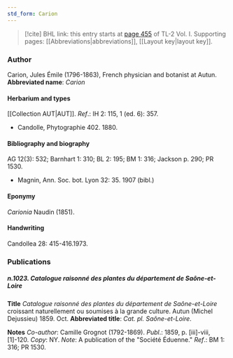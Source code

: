 ```yaml
---
std_form: Carion
---
```


> [!cite] BHL link: this entry starts at [page 455](https://www.biodiversitylibrary.org/page/33120586) of TL-2 Vol. I.
> Supporting pages: [[Abbreviations|abbreviations]], [[Layout key|layout key]].

### Author

Carion, Jules Émile (1796-1863), French physician and botanist at Autun. 
**Abbreviated name**: *Carion*

#### Herbarium and types

[[Collection AUT|AUT]].
*Ref*.: IH 2: 115, 1 (ed. 6): 357.
- Candolle, Phytographie 402. 1880.

#### Bibliography and biography

AG 12(3): 532; Barnhart 1: 310; BL 2: 195; BM 1: 316; Jackson p. 290; PR 1530.
- Magnin, Ann. Soc. bot. Lyon 32: 35. 1907 (bibl.)

#### Eponymy

*Carionia* Naudin (1851).

#### Handwriting

Candollea 28: 415-416.1973.

### Publications

##### n.1023. Catalogue raisonné des plantes du département de Saône-et-Loire

**Title**
*Catalogue raisonné des plantes du département de Saône-et-Loire* croissant naturellement ou soumises à la grande culture. Autun (Michel Dejussieu) 1859. Oct.
**Abbreviated title**: *Cat. pl. Saône-et-Loire*.

**Notes**
*Co-author*: Camille Grognot (1792-1869).
*Publ*.: 1859, p. \[iii\]-viii, \[1\]-120. *Copy*: NY.
*Note*: A publication of the "Société Éduenne."
*Ref*.: BM 1: 316; PR 1530.

